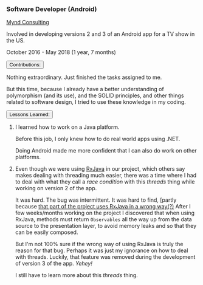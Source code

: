 <div class="d-flex flex-column flex-md-row justify-content-between">
    <div class="flex-grow-1">
        <h3 class="mb-0">Software Developer (Android)</h3>
        <div class="subheading mb-3">
            <a href="http://www.myndconsulting.com/">Mynd Consulting</a>
        </div>
        <p>Involved in developing versions 2 and 3 of an Android app for a TV show in the US.</p>
    </div>
    <div class="flex-shrink-0"><span class="text-primary">October 2016 - May 2018 (1 year, 7 months)</span></div>
</div>


<div class="accordion mb-5 mt-2" id="experience-4-mynd-accordion">
    <div class="card">
        <div class="card-header p-0" id="experience-4-mynd-heading-contributions">
            <p class="mb-0">
                <button class="btn btn-link btn-block text-left  collapsed" type="button" data-toggle="collapse" data-target="#experience-4-mynd-collapse-contributions" aria-expanded="true" aria-controls="experience-4-mynd-collapse-contributions">
                Contributions:
                </button>
            </p>
        </div>
        <div id="experience-4-mynd-collapse-contributions" class="collapse" aria-labelledby="experience-4-mynd-heading-contributions" data-parent="#experience-4-mynd-accordion">
	        <div class="card-body col-md-9">
                <div class="pr-3 border-right border-light">
                    <p>
                        Nothing extraordinary. Just finished the tasks assigned to me.
                    </p>
                    <p>
                        But this time, because I already have a better understanding of polymorphism (and its use), and the SOLID principles, and other things related to software design, I tried to use these knowledge in my coding.
                    </p>
                </div>
            </div>
        </div>
    </div>
    <div class="card">
        <div class="card-header p-0" id="experience-4-mynd-heading-lessons-learned">
	        <p class="mb-0">
	            <button class="btn btn-link btn-block text-left  collapsed" type="button" data-toggle="collapse" data-target="#experience-4-mynd-collapse-lessons-learned" aria-expanded="false" aria-controls="experience-4-mynd-collapse-lessons-learned">
	            Lessons Learned:
	            </button>
	        </p>
        </div>
        <div id="experience-4-mynd-collapse-lessons-learned" class="collapse" aria-labelledby="experience-4-mynd-heading-lessons-learned" data-parent="#experience-4-mynd-accordion">
	        <div class="card-body col-md-9">
                <div class="pr-3 border-right border-light">
                    <ol>
                        <li>
                            <p>
                                I learned how to work on a Java platform.
                            </p>
                            <p>
                                Before this job, I only knew how to do real world apps using .NET.
                            </p>
                            <p>
                                Doing Android made me more confident that I can also do work on other platforms.
                            </p>
                        </li>
                        <li>
                            <p>
                                Even though we were using <a href="/2018/05/23/rxjava-is-not-intuitive/">RxJava</a> in our project, which others say makes dealing with threading much easier, there was a time where I had to deal with what they call a <em>race condition</em> with this <em>threads</em> thing while working on version 2 of the app. 
                            </p>
                            <p>
                                It was hard. The bug was intermittent. It was hard to find, [partly because <a href="/2018/05/23/rxjava-is-not-intuitive/">that part of the project uses RxJava in a wrong way(?)</a>
                                After I few weeks/months working on the project I discovered that when using RxJava, methods must return <code>Observables</code> all the way up from the data source to the presentation layer, to avoid memory leaks and so that they can be easily composed.
                            </p>
                            <p>
                                But I'm not 100% sure if the wrong way of using RxJava is truly the reason for that bug. Perhaps it was just my ignorance on how to deal with threads.
                                Luckily, that feature was removed during the development of version 3 of the app. <em>Yehey!</em>
                            </p>
                            <p>
                                I still have to learn more about this <em>threads</em> thing.
                            </p>
                        </li>
                    </ol>
	            </div>
	        </div>
        </div>
    </div>
</div>